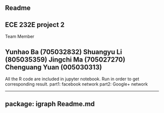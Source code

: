Readme
------
ECE 232E project 2
------

Team Member

Yunhao Ba (705032832)
Shuangyu Li (805035359)
Jingchi Ma (705027270)
Chenguang Yuan (005030313)
------
All the R code are included in jupyter notebook. 
Run in order to get corresponding result.
part1: facebook network
part2: Google+ network

------
package:
igraph
Readme.md
-----
